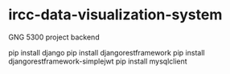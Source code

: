 # ircc-data-visualization-system
GNG 5300 project backend

pip install django
pip install djangorestframework
pip install djangorestframework-simplejwt
pip install mysqlclient
